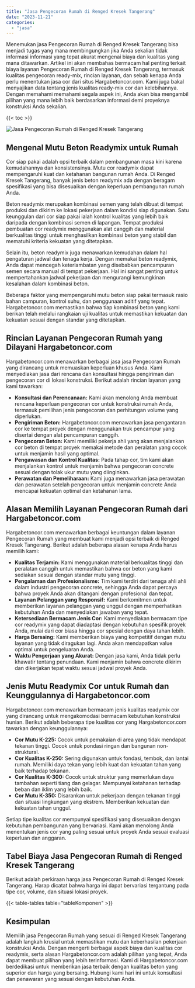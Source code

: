 ```yaml
---
title: "Jasa Pengecoran Rumah di Renged Kresek Tangerang"
date: "2023-11-21"
categories: 
  - "jasa"
---
```



Menemukan jasa Pengecoran Rumah di Renged Kresek Tangerang bisa menjadi tugas yang mana membingungkan jika Anda sekalian tidak informasi informasi yang tepat akurat mengenai biaya dan kualitas yang mana ditawarkan. Artikel ini akan membahas bermacam hal penting terkait biaya layanan Pengecoran Rumah di Renged Kresek Tangerang, termasuk kualitas pengecoran ready-mix, rincian layanan, dan sebab kenapa Anda perlu menentukan jasa cor dari situs Hargabetoncor.com. Kami juga bakal menyajikan data tentang jenis kualitas ready-mix cor dan kelebihannya. Dengan memahami memahami segala aspek ini, Anda akan bisa mengambil pilihan yang mana lebih baik berdasarkan informasi demi proyeknya konstruksi Anda sekalian.

{{< toc >}}

![Jasa Pengecoran Rumah di Renged Kresek Tangerang](https://hargareadymixid.github.io/hbc/readymix-hbc%20(38).png)

## Mengenal Mutu Beton Readymix untuk Rumah

Cor siap pakai adalah opsi terbaik dalam pembangunan masa kini karena kemudahannya dan konsistensinya. Mutu cor readymix dapat mempengaruhi kuat dan ketahanan bangunan rumah Anda. Di Renged Kresek Tangerang, banyak jenis beton readymix ada dengan beragam spesifikasi yang bisa disesuaikan dengan keperluan pembangunan rumah Anda.

Beton readymix merupakan kombinasi semen yang telah dibuat di tempat produksi dan dikirim ke lokasi pekerjaan dalam kondisi siap digunakan. Satu keunggulan dari cor siap pakai ialah kontrol kualitas yang lebih baik daripada dengan kombinasi semen di lapangan. Tempat produksi pembuatan cor readymix menggunakan alat canggih dan material berkualitas tinggi untuk menghasilkan kombinasi beton yang stabil dan mematuhi kriteria kekuatan yang ditetapkan.

Selain itu, beton readymix juga menawarkan kemudahan dalam hal pengaturan jadwal dan tenaga kerja. Dengan memakai beton readymix, Anda dapat mencegah keterlambatan yang disebabkan pencampuran semen secara manual di tempat pekerjaan. Hal ini sangat penting untuk mempertahankan jadwal pekerjaan dan mengurangi kemungkinan kesalahan dalam kombinasi beton.

Beberapa faktor yang mempengaruhi mutu beton siap pakai termasuk rasio bahan campuran, kontrol suhu, dan penggunaan aditif yang tepat. Hargabetoncor.com memastikan bahwa tiap kombinasi beton yang kami berikan telah melalui rangkaian uji kualitas untuk memastikan kekuatan dan kekuatan sesuai dengan standar yang ditetapkan.

## Rincian Layanan Pengecoran Rumah yang Dilayani Hargabetoncor.com

Hargabetoncor.com menawarkan berbagai jasa jasa Pengecoran Rumah yang dirancang untuk memuaskan keperluan khusus Anda. Kami menyediakan jasa dari rencana dan konsultasi hingga pengiriman dan pengecoran cor di lokasi konstruksi. Berikut adalah rincian layanan yang kami tawarkan:

- **Konsultasi dan Perencanaan:** Kami akan menolong Anda membuat rencana keperluan pengecoran cor untuk konstruksi rumah Anda, termasuk pemilihan jenis pengecoran dan perhitungan volume yang diperlukan.
- **Pengiriman Beton:** Hargabetoncor.com menawarkan jasa pengantaran cor ke tempat proyek dengan menggunakan truk pencampur yang disertai dengan alat pencampuran canggih.
- **Pengecoran Beton:** Kami memiliki pekerja ahli yang akan menjalankan cor beton di tempat proyek memakai metode dan peralatan yang cocok untuk menjamin hasil yang optimal.
- **Pengawasan dan Kontrol Kualitas:** Pada tahap cor, tim kami akan menjalankan kontrol untuk menjamin bahwa pengecoran concrete sesuai dengan tolak ukur mutu yang diinginkan.
- **Perawatan dan Pemeliharaan:** Kami juga menawarkan jasa perawatan dan perawatan setelah pengecoran untuk menjamin concrete Anda mencapai kekuatan optimal dan ketahanan lama.

## Alasan Memilih Layanan Pengecoran Rumah dari Hargabetoncor.com

Hargabetoncor.com menawarkan berbagai keuntungan dalam layanan Pengecoran Rumah yang membuat kami menjadi opsi terbaik di Renged Kresek Tangerang. Berikut adalah beberapa alasan kenapa Anda harus memilih kami:

- **Kualitas Terjamin:** Kami menggunakan material berkualitas tinggi dan peralatan canggih untuk memastikan bahwa cor beton yang kami sediakan sesuai dengan standar mutu yang tinggi.
- **Pengalaman dan Profesionalisme:** Tim kami terdiri dari tenaga ahli ahli dalam industri pengecoran concrete, sehingga Anda dapat percaya bahwa proyek Anda akan ditangani dengan profesional dan tepat.
- **Layanan Pelanggan yang Responsif:** Kami berkomitmen untuk memberikan layanan pelanggan yang unggul dengan memperhatikan kebutuhan Anda dan menyediakan jawaban yang tepat.
- **Ketersediaan Bermacam Jenis Cor:** Kami menyediakan bermacam tipe cor readymix yang dapat diadaptasi dengan kebutuhan spesifik proyek Anda, mulai dari cor biasa hingga cor spesial dengan daya tahan lebih.
- **Harga Bersaing:** Kami memberikan biaya yang kompetitif dengan mutu layanan yang tidak diragukan lagi. Anda akan mendapatkan value optimal untuk pengeluaran Anda.
- **Waktu Pengerjaan yang Akurat:** Dengan jasa kami, Anda tidak perlu khawatir tentang penundaan. Kami menjamin bahwa concrete dikirim dan dikerjakan tepat waktu sesuai jadwal proyek Anda.

## Jenis Mutu Readymix Cor untuk Rumah dan Keunggulannya di Hargabetoncor.com

Hargabetoncor.com menawarkan bermacam jenis kualitas readymix cor yang dirancang untuk mengakomodasi bermacam kebutuhan konstruksi hunian. Berikut adalah beberapa tipe kualitas cor yang Hargabetoncor.com tawarkan dengan keunggulannya:

- **Cor Mutu K-225:** Cocok untuk pemakaian di area yang tidak mendapat tekanan tinggi. Cocok untuk pondasi ringan dan bangunan non-struktural.
- **Cor Kualitas K-250:** Sering digunakan untuk fondasi, tembok, dan lantai rumah. Memiliki daya tekan yang lebih kuat dan kekuatan tahan yang baik terhadap tekanan.
- **Cor Kualitas K-300:** Cocok untuk struktur yang memerlukan daya tambahan seperti tiang dan gelagar. Mempunyai ketahanan terhadap beban dan iklim yang lebih baik.
- **Cor Mutu K-350:** Disarankan untuk pekerjaan dengan tekanan tinggi dan situasi lingkungan yang ekstrem. Memberikan kekuatan dan kekuatan tahan unggul.

Setiap tipe kualitas cor mempunyai spesifikasi yang disesuaikan dengan kebutuhan pembangunan yang bervariasi. Kami akan menolong Anda menentukan jenis cor yang paling sesuai untuk proyek Anda sesuai evaluasi keperluan dan anggaran.

## Tabel Biaya Jasa Pengecoran Rumah di Renged Kresek Tangerang

Berikut adalah perkiraan harga jasa Pengecoran Rumah di Renged Kresek Tangerang. Harap dicatat bahwa harga ini dapat bervariasi tergantung pada tipe cor, volume, dan situasi lokasi proyek.

{{< table-tables table="tableKomponen" >}}

## Kesimpulan

Memilih jasa Pengecoran Rumah yang sesuai di Renged Kresek Tangerang adalah langkah krusial untuk memastikan mutu dan keberhasilan pekerjaan konstruksi Anda. Dengan mengerti berbagai aspek biaya dan kualitas cor readymix, serta alasan Hargabetoncor.com adalah pilihan yang tepat, Anda dapat membuat pilihan yang lebih terinformasi. Kami di Hargabetoncor.com berdedikasi untuk memberikan jasa terbaik dengan kualitas beton yang superior dan harga yang bersaing. Hubungi kami hari ini untuk konsultasi dan penawaran yang sesuai dengan kebutuhan Anda.
